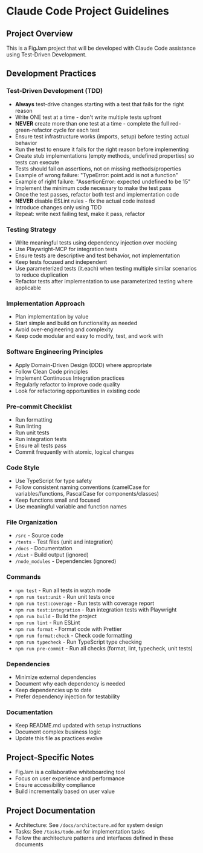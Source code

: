 # Claude Code Project Guidelines

## Project Overview

This is a FigJam project that will be developed with Claude Code assistance using Test-Driven Development.

## Development Practices

### Test-Driven Development (TDD)

- **Always** test-drive changes starting with a test that fails for the right reason
- Write ONE test at a time - don't write multiple tests upfront
- **NEVER** create more than one test at a time - complete the full red-green-refactor cycle for each test
- Ensure test infrastructure works (imports, setup) before testing actual behavior
- Run the test to ensure it fails for the right reason before implementing
- Create stub implementations (empty methods, undefined properties) so tests can execute
- Tests should fail on assertions, not on missing methods/properties
- Example of wrong failure: "TypeError: point.add is not a function"
- Example of right failure: "AssertionError: expected undefined to be 15"
- Implement the minimum code necessary to make the test pass
- Once the test passes, refactor both test and implementation code
- **NEVER** disable ESLint rules - fix the actual code instead
- Introduce changes only using TDD
- Repeat: write next failing test, make it pass, refactor

### Testing Strategy

- Write meaningful tests using dependency injection over mocking
- Use Playwright-MCP for integration tests
- Ensure tests are descriptive and test behavior, not implementation
- Keep tests focused and independent
- Use parameterized tests (it.each) when testing multiple similar scenarios to reduce duplication
- Refactor tests after implementation to use parameterized testing where applicable

### Implementation Approach

- Plan implementation by value
- Start simple and build on functionality as needed
- Avoid over-engineering and complexity
- Keep code modular and easy to modify, test, and work with

### Software Engineering Principles

- Apply Domain-Driven Design (DDD) where appropriate
- Follow Clean Code principles
- Implement Continuous Integration practices
- Regularly refactor to improve code quality
- Look for refactoring opportunities in existing code

### Pre-commit Checklist

- Run formatting
- Run linting
- Run unit tests
- Run integration tests
- Ensure all tests pass
- Commit frequently with atomic, logical changes

### Code Style

- Use TypeScript for type safety
- Follow consistent naming conventions (camelCase for variables/functions, PascalCase for components/classes)
- Keep functions small and focused
- Use meaningful variable and function names

### File Organization

- `/src` - Source code
- `/tests` - Test files (unit and integration)
- `/docs` - Documentation
- `/dist` - Build output (ignored)
- `/node_modules` - Dependencies (ignored)

### Commands

- `npm test` - Run all tests in watch mode
- `npm run test:unit` - Run unit tests once
- `npm run test:coverage` - Run tests with coverage report
- `npm run test:integration` - Run integration tests with Playwright
- `npm run build` - Build the project
- `npm run lint` - Run ESLint
- `npm run format` - Format code with Prettier
- `npm run format:check` - Check code formatting
- `npm run typecheck` - Run TypeScript type checking
- `npm run pre-commit` - Run all checks (format, lint, typecheck, unit tests)

### Dependencies

- Minimize external dependencies
- Document why each dependency is needed
- Keep dependencies up to date
- Prefer dependency injection for testability

### Documentation

- Keep README.md updated with setup instructions
- Document complex business logic
- Update this file as practices evolve

## Project-Specific Notes

- FigJam is a collaborative whiteboarding tool
- Focus on user experience and performance
- Ensure accessibility compliance
- Build incrementally based on user value

## Project Documentation

- Architecture: See `/docs/architecture.md` for system design
- Tasks: See `/tasks/todo.md` for implementation tasks
- Follow the architecture patterns and interfaces defined in these documents
